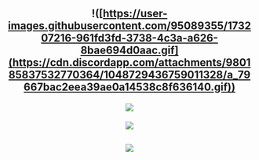 <h2 align="center">

  
<p align="center">
  
!([https://user-images.githubusercontent.com/95089355/173207216-961fd3fd-3738-4c3a-a626-8bae694d0aac.gif](https://cdn.discordapp.com/attachments/980185837532770364/1048729436759011328/a_79667bac2eea39ae0a14538c8f636140.gif))

 <img src="[https://github-readme-stats.vercel.app/api?username=Blast3x&&show_icons=true&title_color=ffffff&icon_color=bb2acf&text_color=daf7dc&bg_color=151515](https://user-images.githubusercontent.com/95089355/173207216-961fd3fd-3738-4c3a-a626-8bae694d0aac.gif](https://cdn.discordapp.com/attachments/980185837532770364/1048729436759011328/a_79667bac2eea39ae0a14538c8f636140.gif)">
  </p>







<img src="https://cdn.discordapp.com/emojis/961005750841409586.gif?size=44&quality=lossless">
<h2 align="center">
  <img src="https://discord.c99.nl/widget/theme-1/740312549848776766.png">
  

<!---
Blast3x/Blast3x is a ✨ special ✨ repository because its `README.md` (this file) appears on your GitHub profile.
You can click the Preview link to take a look at your changes.
--->
